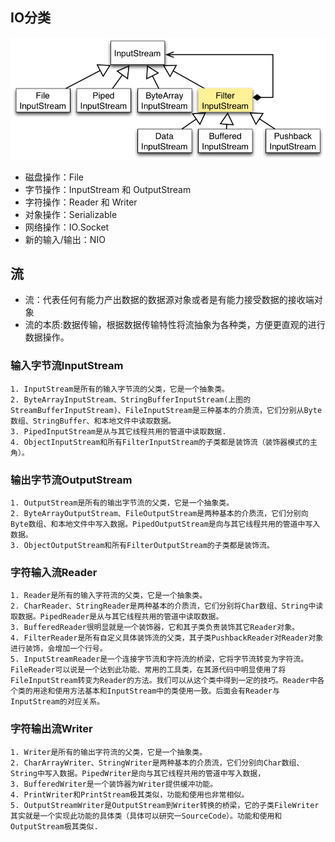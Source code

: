 ## IO分类
![](../../resources/io.jpg)
* 磁盘操作：File
* 字节操作：InputStream 和 OutputStream
* 字符操作：Reader 和 Writer
* 对象操作：Serializable
* 网络操作：IO.Socket
* 新的输入/输出：NIO
## 流
* 流：代表任何有能力产出数据的数据源对象或者是有能力接受数据的接收端对象<Thinking in Java>
* 流的本质:数据传输，根据数据传输特性将流抽象为各种类，方便更直观的进行数据操作。
### 输入字节流InputStream
    1. InputStream是所有的输入字节流的父类，它是一个抽象类。
    2. ByteArrayInputStream、StringBufferInputStream(上图的StreamBufferInputStream)、FileInputStream是三种基本的介质流，它们分别从Byte数组、StringBuffer、和本地文件中读取数据。
    3. PipedInputStream是从与其它线程共用的管道中读取数据.
    4. ObjectInputStream和所有FilterInputStream的子类都是装饰流（装饰器模式的主角）。
### 输出字节流OutputStream
    1. OutputStream是所有的输出字节流的父类，它是一个抽象类。
    2. ByteArrayOutputStream、FileOutputStream是两种基本的介质流，它们分别向Byte数组、和本地文件中写入数据。PipedOutputStream是向与其它线程共用的管道中写入数据。
    3. ObjectOutputStream和所有FilterOutputStream的子类都是装饰流。
### 字符输入流Reader
    1. Reader是所有的输入字符流的父类，它是一个抽象类。
    2. CharReader、StringReader是两种基本的介质流，它们分别将Char数组、String中读取数据。PipedReader是从与其它线程共用的管道中读取数据。
    3. BufferedReader很明显就是一个装饰器，它和其子类负责装饰其它Reader对象。   
    4. FilterReader是所有自定义具体装饰流的父类，其子类PushbackReader对Reader对象进行装饰，会增加一个行号。   
    5. InputStreamReader是一个连接字节流和字符流的桥梁，它将字节流转变为字符流。FileReader可以说是一个达到此功能、常用的工具类，在其源代码中明显使用了将FileInputStream转变为Reader的方法。我们可以从这个类中得到一定的技巧。Reader中各个类的用途和使用方法基本和InputStream中的类使用一致。后面会有Reader与InputStream的对应关系。
### 字符输出流Writer
    1. Writer是所有的输出字符流的父类，它是一个抽象类。
    2. CharArrayWriter、StringWriter是两种基本的介质流，它们分别向Char数组、String中写入数据。PipedWriter是向与其它线程共用的管道中写入数据，  
    3. BufferedWriter是一个装饰器为Writer提供缓冲功能。
    4. PrintWriter和PrintStream极其类似，功能和使用也非常相似。
    5. OutputStreamWriter是OutputStream到Writer转换的桥梁，它的子类FileWriter其实就是一个实现此功能的具体类（具体可以研究一SourceCode）。功能和使用和OutputStream极其类似.
